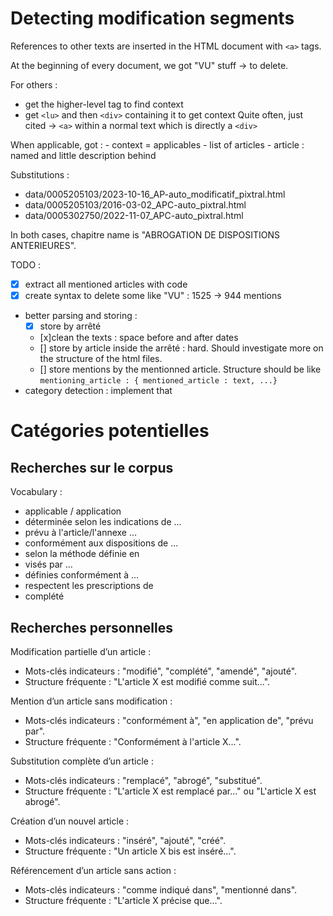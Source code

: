 # Detecting modification segments

References to other texts are inserted in the HTML document with ```<a>``` tags.

At the beginning of every document, we got "VU" stuff -> to delete.

For others : 
- get the higher-level tag to find context 
- get ```<lu>``` and then ```<div>``` containing it to get context
Quite often, just cited -> ```<a>``` within a normal text which is directly a ```<div>```

When applicable, got : 
    - context = applicables
    - list of articles 
    - article : named and little description behind


Substitutions : 
- data/0005205103/2023-10-16_AP-auto_modificatif_pixtral.html
- data/0005205103/2016-03-02_APC-auto_pixtral.html
- data/0005302750/2022-11-07_APC-auto_pixtral.html

In both cases, chapitre name is "ABROGATION DE DISPOSITIONS ANTERIEURES".


TODO : 
- [x] extract all mentioned articles with code 
- [x] create syntax to delete some like "VU" : 1525 -> 944 mentions
- better parsing and storing : 
    - [x] store by arrêté 
    - [x]clean the texts : space before and after dates
    - [] store by article inside the arrêté : hard. Should investigate more on the structure of the html files.
    - [] store mentions by the mentionned article. Structure should be like ```mentioning_article : { mentioned_article : text, ...}```
- category detection : implement that


# Catégories potentielles

## Recherches sur le corpus 

Vocabulary : 
- applicable / application
- déterminée selon les indications de ...
- prévu à l'article/l'annexe ...
- conformément aux dispositions de ...
- selon la méthode définie en
- visés par ...
- définies conformément à ...
- respectent les prescriptions de
- complété

## Recherches personnelles
Modification partielle d’un article :
- Mots-clés indicateurs : "modifié", "complété", "amendé", "ajouté".
- Structure fréquente : "L'article X est modifié comme suit...".

Mention d’un article sans modification :
- Mots-clés indicateurs : "conformément à", "en application de", "prévu par".
- Structure fréquente : "Conformément à l'article X...".

Substitution complète d’un article :
- Mots-clés indicateurs : "remplacé", "abrogé", "substitué".
- Structure fréquente : "L'article X est remplacé par..." ou "L'article X est abrogé".

Création d’un nouvel article :
- Mots-clés indicateurs : "inséré", "ajouté", "créé".
- Structure fréquente : "Un article X bis est inséré...".

Référencement d’un article sans action :
- Mots-clés indicateurs : "comme indiqué dans", "mentionné dans".
- Structure fréquente : "L'article X précise que...".